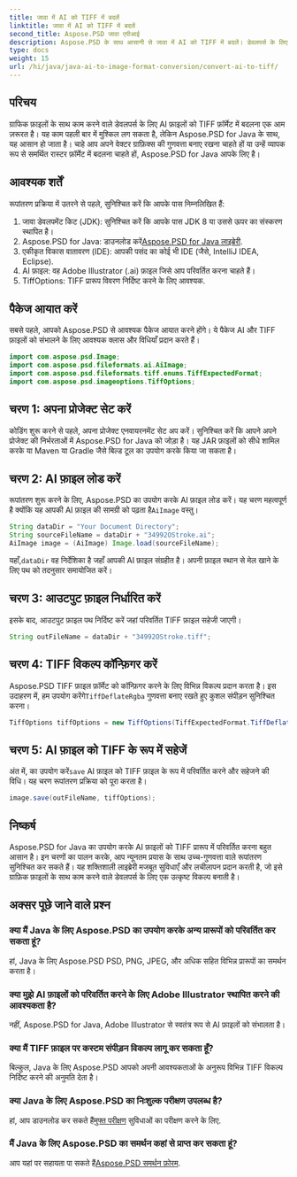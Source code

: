 ```yaml
---
title: जावा में AI को TIFF में बदलें
linktitle: जावा में AI को TIFF में बदलें
second_title: Aspose.PSD जावा एपीआई
description: Aspose.PSD के साथ आसानी से जावा में AI को TIFF में बदलें। डेवलपर्स के लिए चरण-दर-चरण मार्गदर्शिका। डाउनलोड, सेटअप और कोड स्निपेट शामिल हैं।
type: docs
weight: 15
url: /hi/java/java-ai-to-image-format-conversion/convert-ai-to-tiff/
---
```

## परिचय
ग्राफिक फ़ाइलों के साथ काम करने वाले डेवलपर्स के लिए AI फ़ाइलों को TIFF फ़ॉर्मेट में बदलना एक आम ज़रूरत है। यह काम पहली बार में मुश्किल लग सकता है, लेकिन Aspose.PSD for Java के साथ, यह आसान हो जाता है। चाहे आप अपने वेक्टर ग्राफ़िक्स की गुणवत्ता बनाए रखना चाहते हों या उन्हें व्यापक रूप से समर्थित रास्टर फ़ॉर्मेट में बदलना चाहते हों, Aspose.PSD for Java आपके लिए है।
## आवश्यक शर्तें
रूपांतरण प्रक्रिया में उतरने से पहले, सुनिश्चित करें कि आपके पास निम्नलिखित हैं:
1. जावा डेवलपमेंट किट (JDK): सुनिश्चित करें कि आपके पास JDK 8 या उससे ऊपर का संस्करण स्थापित है।
2. Aspose.PSD for Java: डाउनलोड करें[Aspose.PSD for Java लाइब्रेरी](https://releases.aspose.com/psd/java/).
3. एकीकृत विकास वातावरण (IDE): आपकी पसंद का कोई भी IDE (जैसे, IntelliJ IDEA, Eclipse).
4. AI फ़ाइल: वह Adobe Illustrator (.ai) फ़ाइल जिसे आप परिवर्तित करना चाहते हैं।
5. TiffOptions: TIFF प्रारूप विवरण निर्दिष्ट करने के लिए आवश्यक.
## पैकेज आयात करें
सबसे पहले, आपको Aspose.PSD से आवश्यक पैकेज आयात करने होंगे। ये पैकेज AI और TIFF फ़ाइलों को संभालने के लिए आवश्यक क्लास और विधियाँ प्रदान करते हैं।
```java
import com.aspose.psd.Image;
import com.aspose.psd.fileformats.ai.AiImage;
import com.aspose.psd.fileformats.tiff.enums.TiffExpectedFormat;
import com.aspose.psd.imageoptions.TiffOptions;
```
## चरण 1: अपना प्रोजेक्ट सेट करें
कोडिंग शुरू करने से पहले, अपना प्रोजेक्ट एनवायरनमेंट सेट अप करें। सुनिश्चित करें कि आपने अपने प्रोजेक्ट की निर्भरताओं में Aspose.PSD for Java को जोड़ा है। यह JAR फ़ाइलों को सीधे शामिल करके या Maven या Gradle जैसे बिल्ड टूल का उपयोग करके किया जा सकता है।
## चरण 2: AI फ़ाइल लोड करें
 रूपांतरण शुरू करने के लिए, Aspose.PSD का उपयोग करके AI फ़ाइल लोड करें। यह चरण महत्वपूर्ण है क्योंकि यह आपकी AI फ़ाइल की सामग्री को पढ़ता है`AiImage` वस्तु।
```java
String dataDir = "Your Document Directory";
String sourceFileName = dataDir + "34992OStroke.ai";
AiImage image = (AiImage) Image.load(sourceFileName);
```
 यहाँ,`dataDir` वह निर्देशिका है जहाँ आपकी AI फ़ाइल संग्रहीत है। अपनी फ़ाइल स्थान से मेल खाने के लिए पथ को तदनुसार समायोजित करें।
## चरण 3: आउटपुट फ़ाइल निर्धारित करें
इसके बाद, आउटपुट फ़ाइल पथ निर्दिष्ट करें जहां परिवर्तित TIFF फ़ाइल सहेजी जाएगी।
```java
String outFileName = dataDir + "34992OStroke.tiff";
```
## चरण 4: TIFF विकल्प कॉन्फ़िगर करें
 Aspose.PSD TIFF फ़ाइल फ़ॉर्मेट को कॉन्फ़िगर करने के लिए विभिन्न विकल्प प्रदान करता है। इस उदाहरण में, हम उपयोग करेंगे`TiffDeflateRgba` गुणवत्ता बनाए रखते हुए कुशल संपीड़न सुनिश्चित करना।
```java
TiffOptions tiffOptions = new TiffOptions(TiffExpectedFormat.TiffDeflateRgba);
```
## चरण 5: AI फ़ाइल को TIFF के रूप में सहेजें
 अंत में, का उपयोग करें`save` AI फ़ाइल को TIFF फ़ाइल के रूप में परिवर्तित करने और सहेजने की विधि। यह चरण रूपांतरण प्रक्रिया को पूरा करता है।
```java
image.save(outFileName, tiffOptions);
```

## निष्कर्ष
Aspose.PSD for Java का उपयोग करके AI फ़ाइलों को TIFF प्रारूप में परिवर्तित करना बहुत आसान है। इन चरणों का पालन करके, आप न्यूनतम प्रयास के साथ उच्च-गुणवत्ता वाले रूपांतरण सुनिश्चित कर सकते हैं। यह शक्तिशाली लाइब्रेरी मजबूत सुविधाएँ और लचीलापन प्रदान करती है, जो इसे ग्राफ़िक फ़ाइलों के साथ काम करने वाले डेवलपर्स के लिए एक उत्कृष्ट विकल्प बनाती है।
## अक्सर पूछे जाने वाले प्रश्न
### क्या मैं Java के लिए Aspose.PSD का उपयोग करके अन्य प्रारूपों को परिवर्तित कर सकता हूं?
हां, Java के लिए Aspose.PSD PSD, PNG, JPEG, और अधिक सहित विभिन्न प्रारूपों का समर्थन करता है।
### क्या मुझे AI फ़ाइलों को परिवर्तित करने के लिए Adobe Illustrator स्थापित करने की आवश्यकता है?
नहीं, Aspose.PSD for Java, Adobe Illustrator से स्वतंत्र रूप से AI फ़ाइलों को संभालता है।
### क्या मैं TIFF फ़ाइल पर कस्टम संपीड़न विकल्प लागू कर सकता हूँ?
बिल्कुल, Java के लिए Aspose.PSD आपको अपनी आवश्यकताओं के अनुरूप विभिन्न TIFF विकल्प निर्दिष्ट करने की अनुमति देता है।
### क्या Java के लिए Aspose.PSD का निःशुल्क परीक्षण उपलब्ध है?
 हां, आप डाउनलोड कर सकते हैं[मुफ्त परीक्षण](https://releases.aspose.com/) सुविधाओं का परीक्षण करने के लिए.
### मैं Java के लिए Aspose.PSD का समर्थन कहां से प्राप्त कर सकता हूं?
 आप यहां पर सहायता पा सकते हैं[Aspose.PSD समर्थन फ़ोरम](https://forum.aspose.com/c/psd/34).